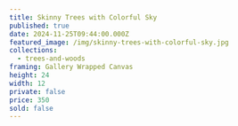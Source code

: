 ```yaml
---
title: Skinny Trees with Colorful Sky
published: true
date: 2024-11-25T09:44:00.000Z
featured_image: /img/skinny-trees-with-colorful-sky.jpg
collections:
  - trees-and-woods
framing: Gallery Wrapped Canvas
height: 24
width: 12
private: false
price: 350
sold: false
---
```

